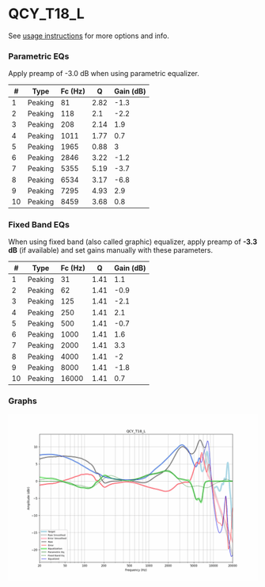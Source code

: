 # QCY_T18_L
See [usage instructions](https://github.com/jaakkopasanen/AutoEq#usage) for more options and info.

### Parametric EQs
Apply preamp of -3.0 dB when using parametric equalizer.

|   # | Type    |   Fc (Hz) |    Q |   Gain (dB) |
|-----|---------|-----------|------|-------------|
|   1 | Peaking |        81 | 2.82 |        -1.3 |
|   2 | Peaking |       118 | 2.1  |        -2.2 |
|   3 | Peaking |       208 | 2.14 |         1.9 |
|   4 | Peaking |      1011 | 1.77 |         0.7 |
|   5 | Peaking |      1965 | 0.88 |         3   |
|   6 | Peaking |      2846 | 3.22 |        -1.2 |
|   7 | Peaking |      5355 | 5.19 |        -3.7 |
|   8 | Peaking |      6534 | 3.17 |        -6.8 |
|   9 | Peaking |      7295 | 4.93 |         2.9 |
|  10 | Peaking |      8459 | 3.68 |         0.8 |

### Fixed Band EQs
When using fixed band (also called graphic) equalizer, apply preamp of **-3.3 dB** (if available) and set gains manually with these parameters.

|   # | Type    |   Fc (Hz) |    Q |   Gain (dB) |
|-----|---------|-----------|------|-------------|
|   1 | Peaking |        31 | 1.41 |         1.1 |
|   2 | Peaking |        62 | 1.41 |        -0.9 |
|   3 | Peaking |       125 | 1.41 |        -2.1 |
|   4 | Peaking |       250 | 1.41 |         2.1 |
|   5 | Peaking |       500 | 1.41 |        -0.7 |
|   6 | Peaking |      1000 | 1.41 |         1.6 |
|   7 | Peaking |      2000 | 1.41 |         3.3 |
|   8 | Peaking |      4000 | 1.41 |        -2   |
|   9 | Peaking |      8000 | 1.41 |        -1.8 |
|  10 | Peaking |     16000 | 1.41 |         0.7 |

### Graphs
![](./QCY_T18_L.png)
